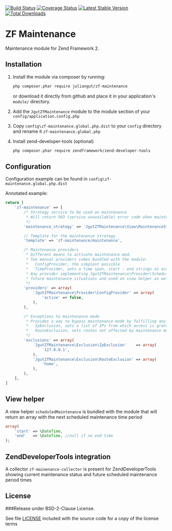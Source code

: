 [![Build Status](https://travis-ci.org/juliangut/zf-maintenance.svg?branch=develop)](https://travis-ci.org/juliangut/zf-maintenance)
[![Coverage Status](https://coveralls.io/repos/juliangut/zf-maintenance/badge.png?branch=develop)](https://coveralls.io/r/juliangut/zf-maintenance)
[![Latest Stable Version](https://poser.pugx.org/juliangut/zf-maintenance/v/stable.svg)](https://packagist.org/packages/juliangut/zf-maintenance)
[![Total Downloads](https://poser.pugx.org/juliangut/zf-maintenance/downloads.svg)](https://packagist.org/packages/juliangut/zf-maintenance)

ZF Maintenance
==============

Maintenance module for Zend Framework 2.


Installation
------------

1. Install the module via composer by running:

    ```sh
    php composer.phar require juliangut/zf-maintenance
    ```

    or download it directly from github and place it in your application's `module/` directory.

2. Add the `JgutZfMaintenance` module to the module section of your `config/application.config.php`

3. Copy `config\zf-maintenance.global.php.dist` to your `config` directory and rename it `zf-maintenance.global.php`

4. Install zend-developer-tools (optional)

    ```sh
    php composer.phar require zendframework/zend-developer-tools
    ```


Configuration
-------------

Configuration example can be found in `config\zf-maintenance.global.php.dist`

Annotated example:
```php
return [
    'zf-maintenance' => [
        /* Strategy service to be used on maintenance
         * Will return 503 (service unavailable) error code when maintenance mode is on
         */
        'maintenance_strategy' => 'JgutZfMaintenance\View\MaintenanceStrategy',

        // Template for the maintenance strategy
        'template' => 'zf-maintenance/maintenance',

        /* Maintenance providers
         * Different means to activate maintenance mod.
         * Two manual providers comes bundled with the module:
         *   ConfigProvider, the simplest possible
         *   TimeProvider, sets a time span, start - end strings as accepted by \DateTime
         * Any provider implementing JgutZfMaintenance\Provider\ScheduledProviderInterface will be used to determine
         * future maintenance situations and used on view helper as well as in zend-developer-tools
         */
        'providers' => array(
            'JgutZfMaintenance\Provider\ConfigProvider' => array(
                'active' => false,
            ),
        ),

        /* Exceptions to maintenance mode
         * Provides a way to bypass maintenance mode by fulfilling any of the conditions provided:
         *   IpExclusion, sets a list of IPs from which access is granted
         *   RouteExclusion, sets routes not affected by maintenance mode
         */
        'exclusions' => array(
            'JgutZfMaintenance\Exclusion\IpExclusion'    => array(
                '127.0.0.1',
            ),
            'JgutZfMaintenance\Exclusion\RouteExclusion' => array(
                'home',
            ),
        ),
    ],
]
```


View helper
-----------

A view helper `scheduledMaintenance` is bundled with the module that will return an array with the next scheduled
maintenance time period

```php
array(
    'start' => \DateTime,
    'end'   => \DateTime, //null if no end time
);
```


ZendDeveloperTools integration
------------------------------

A collector `zf-mainenance-collector` is present for ZendDeveloperTools showing current maintenance status and future
scheduled maintenance period times


License
-------

###Release under BSD-2-Clause License.

See file [LICENSE](https://github.com/juliangut/zf-maintenance/blob/develop/LICENSE) included with the source code for a copy of the license terms
